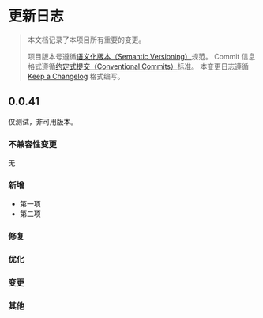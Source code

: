 # 更新日志

> 本文档记录了本项目所有重要的变更。
>
> 项目版本号遵循[语义化版本（Semantic Versioning）](http://semver.org/)规范。
> Commit 信息格式遵循[约定式提交（Conventional Commits）](http://conventionalcommits.org)标准。
> 本变更日志遵循 [Keep a Changelog](http://keepachangelog.com/) 格式编写。



<!-- Unreleased -->
## 0.0.41
仅测试，非可用版本。
### 不兼容性变更
无
### 新增
- 第一项
- 第二项
### 修复
### 优化
### 变更
### 其他
<!--/ Unreleased -->